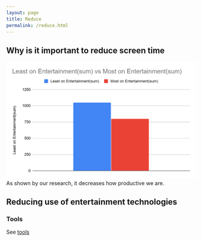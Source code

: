 ```yaml
---
layout: page
title: Reduce
permalink: /reduce.html
---
```


## Why is it important to reduce screen time
![compare](/assets/compare.png)
As shown by our research, it decreases how productive we are.

## Reducing use of entertainment technologies


### Tools
See <a href="/tools">tools</a>